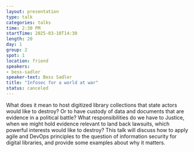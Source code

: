 ```yaml
---
layout: presentation
type: talk
categories: talks
time: 2:30 PM
startTime: 2025-03-10T14:30 
length: 20
day: 1
group: 2
spot: 1
location: friend
speakers:
- bess-sadler
speaker-text: Bess Sadler
title: "Infosec for a world at war"
status: canceled
---
```

What does it mean to host digitized library collections that state actors would like to destroy? Or to have custody of data and documents that are evidence in a political battle? What responsibilities do we have to Justice, when we might hold evidence relevant to land back lawsuits, which powerful interests would like to destroy? This talk will discuss how to apply agile and DevOps principles to the question of information security for digital libraries, and provide some examples about why it matters.
